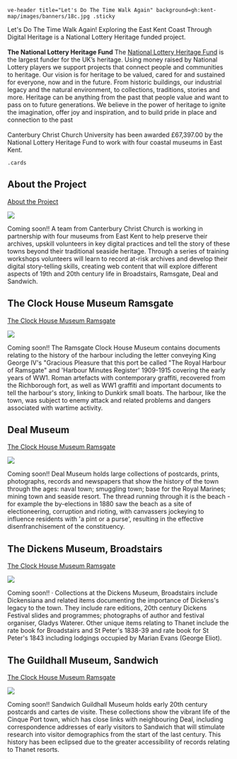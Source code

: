`ve-header title="Let's Do The Time Walk Again" background=gh:kent-map/images/banners/18c.jpg .sticky`

Let's Do The Time Walk Again! Exploring the East Kent Coast Through Digital Heritage is a National Lottery Heritage funded project. 
<br><br>
**The National Lottery Heritage Fund**
The [National Lottery Heritage Fund](heritagefund.org.uk) is the largest funder for the UK’s heritage. Using money raised by National Lottery players we support projects that connect people and communities to heritage. Our vision is for heritage to be valued, cared for and sustained for everyone, now and in the future. From historic buildings, our industrial legacy and the natural environment, to collections, traditions, stories and more. Heritage can be anything from the past that people value and want to pass on to future generations. We believe in the power of heritage to ignite the imagination, offer joy and inspiration, and to build pride in place and connection to the past
<br><br>
Canterbury Christ Church University has been awarded £67,397.00 by the National Lottery Heritage Fund to work with four coastal museums in East Kent.

`.cards`

## About the Project

[About the Project]()

![](https://iiif.juncture-digital.org/thumbnail?url=https://upload.wikimedia.org/wikipedia/commons/d/dc/1904-08-20_front_The_Barbican_Sandwich_Kent.jpg)

Coming soon!! A team from Canterbury Christ Church is working in partnership with four museums from East Kent to help preserve their archives, upskill volunteers in key digital practices and tell the story of these towns beyond their traditional seaside heritage. Through a series of training workshops volunteers will learn to record at-risk archives and develop their digital story-telling skills, creating web content that will explore different aspects of 19th and 20th century life in Broadstairs, Ramsgate, Deal and Sandwich.

## The Clock House Museum Ramsgate

[The Clock House Museum Ramsgate]()

![](https://iiif.juncture-digital.org/thumbnail?url=https://upload.wikimedia.org/wikipedia/commons/d/dc/1904-08-20_front_The_Barbican_Sandwich_Kent.jpg)

Coming soon!! The Ramsgate Clock House Museum contains documents relating to the history of the harbour including the letter conveying King George IV's "Gracious Pleasure that this port be called "The Royal Harbour of Ramsgate" and 'Harbour Minutes Register' 1909-1915 covering the early years of WW1. Roman artefacts with contemporary graffiti, recovered from the Richborough fort, as well as WW1 graffiti and important documents to tell the harbour's story, linking to Dunkirk small boats. The harbour, like the town, was subject to enemy attack and related problems and dangers associated with wartime activity. 

## Deal Museum

[The Clock House Museum Ramsgate]()

![](https://iiif.juncture-digital.org/thumbnail?url=https://upload.wikimedia.org/wikipedia/commons/d/dc/1904-08-20_front_The_Barbican_Sandwich_Kent.jpg)

Coming soon!! Deal Museum holds large collections of postcards, prints, photographs, records and newspapers that show the history of the town through the ages: naval town; smuggling town; base for the Royal Marines; mining town and seaside resort. The thread running through it is the beach - for example the by-elections in 1880 saw the beach as a site of electioneering, corruption and rioting, with canvassers jockeying to influence residents with 'a pint or a purse', resulting in the effective disenfranchisement of the constituency. 

## The Dickens Museum, Broadstairs

[The Clock House Museum Ramsgate]()

![](https://iiif.juncture-digital.org/thumbnail?url=https://upload.wikimedia.org/wikipedia/commons/d/dc/1904-08-20_front_The_Barbican_Sandwich_Kent.jpg)

Coming soon!! · Collections at the Dickens Museum, Broadstairs include Dickensiana and related items documenting the importance of Dickens's legacy to the town. They include rare editions, 20th century Dickens Festival slides and
programmes; photographs of author and festival organiser, Gladys Waterer. Other unique items relating to Thanet include the rate book for Broadstairs and St Peter's 1838-39 and rate book for St Peter's 1843 including lodgings occupied by Marian Evans (George Eliot). 

## The Guildhall Museum, Sandwich

[The Clock House Museum Ramsgate]()

![](https://iiif.juncture-digital.org/thumbnail?url=https://upload.wikimedia.org/wikipedia/commons/d/dc/1904-08-20_front_The_Barbican_Sandwich_Kent.jpg)

Coming soon!! Sandwich Guildhall Museum holds early 20th century postcards and cartes de visite. These collections show the vibrant life of the Cinque Port town, which has close links with neighbouring Deal, including correspondence addresses of early visitors to Sandwich that will stimulate research into visitor demographics from the start of the last century. This history has been eclipsed due to the greater accessibility of records relating to Thanet resorts. 

